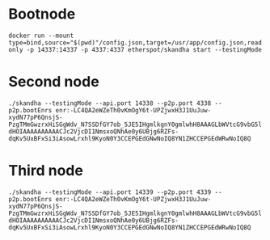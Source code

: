 # Bootnode

`docker run --mount type=bind,source="$(pwd)"/config.json,target=/usr/app/config.json,readonly -p 14337:14337 -p 4337:4337 etherspot/skandha start --testingMode`

# Second node

`./skandha --testingMode --api.port 14338 --p2p.port 4338 --p2p.bootEnrs enr:-LC4QA2eWZeTh0vKmOgY6t-UPZjwxH3J1UuJuw-xydN77pP6QnsjS-PzgTMmGwzrxHiSGgWdv_N7SSDfGY7ob_5JE5IHgmlkgnY0gmlwhH8AAAGLbWVtcG9vbG5ldHOIAAAAAAAAAACJc2VjcDI1NmsxoQNhAe0y6UBjg6RZFs-dqKv5UxBFxSi3iAsowLrxhl9KyoN0Y3CCEPGEdGNwNoIQ8YN1ZHCCEPGEdWRwNoIQ8Q`

# Third node 

`./skandha --testingMode --api.port 14339 --p2p.port 4339 --p2p.bootEnrs enr:-LC4QA2eWZeTh0vKmOgY6t-UPZjwxH3J1UuJuw-xydN77pP6QnsjS-PzgTMmGwzrxHiSGgWdv_N7SSDfGY7ob_5JE5IHgmlkgnY0gmlwhH8AAAGLbWVtcG9vbG5ldHOIAAAAAAAAAACJc2VjcDI1NmsxoQNhAe0y6UBjg6RZFs-dqKv5UxBFxSi3iAsowLrxhl9KyoN0Y3CCEPGEdGNwNoIQ8YN1ZHCCEPGEdWRwNoIQ8Q`